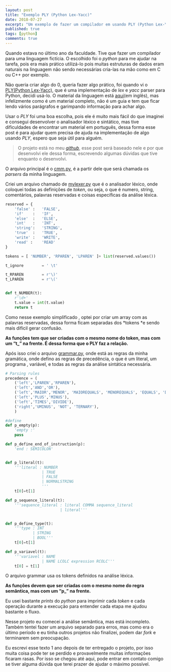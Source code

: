 ```yaml
---
layout: post
title: "Exemplo PLY (Python Lex-Yacc)"
date: 2018-07-27
excerpt: "Um exemplo de fazer um compilador em usando PLY (Python Lex-Yacc)"
published: true
tags: [python]
comments: true
---
```


Quando estava no último ano da faculdade. Tive que fazer um compilador para uma
linguagem fictícia. O escolhido foi o *python* para me ajudar na tarefa, pois
era mais prático utilizá-lo pois muitas estruturas de dados eram naturais na
linguagem não sendo necessárias cria-las na mão como em C ou C++ por exemplo.

Não queria criar algo do 0, queria fazer algo prático, foi quando vi o
[PLY(Python Lex-Yacc)](http://www.dabeaz.com/ply/ply.html), que é uma
implementação de *lex* e *yacc* parser para Python, decidi usá-lo. O material da
linguagem está [aqui](http://www.dabeaz.com/ply/ply.html)(em inglês), mas
infelizmente como é um material completo, não é um guia e tem que ficar lendo
vários parágrafos e garimpando informação para achar algo.

Usar o *PLY* foi uma boa escolha, pois ele é muito mais fácil do que imaginei e
consegui desenvolver o analisador léxico e sintático, mas tive dificuldades de
encontrar um material em português, dessa forma esse post é para ajudar quem
precisa de ajuda na implementação de algo usando *PLY*, espero que seja útil
para alguém.


>O projeto está no meu [*github*](https://github.com/pemtajo/compiler_python), esse post será baseado nele e por que desenvolvi
ele dessa forma, escrevendo algumas dúvidas que tive enquanto o desenvolvi.


O arquivo principal é o
[cmm.py](https://github.com/pemtajo/compiler_python/blob/master/cmm.py), é a
partir dele que será chamada os *parsers* da minha linguagem.

Criei um arquivo chamado de
[mylexer.py](https://github.com/pemtajo/compiler_python/blob/master/mylexer.py)
que é o analisador léxico, onde coloquei todas as definições de *token*, ou
seja, o que é numero, string, comentários, palavras reservadas e coisas
específicas da análise léxica.

```python
reserved = {
	'false'	:	'FALSE',
	'if'	:	'IF',
	'else'	:	'ELSE',
	'int'	:	'INT',
	'string':	'STRING',
	'true'	:	'TRUE',
	'write' :	'WRITE',
	'read' :	'READ'
}

tokens = [ 'NUMBER', 'RPAREN', 'LPAREN' ]+ list(reserved.values())

t_ignore 		= ' \t'

t_RPAREN		= r'\)'
t_LPAREN		= r'\('


def t_NUMBER(t):
	r'\d+'
	t.value = int(t.value)
	return t
```

Como nesse exemplo simplificado , optei por criar um array com as palavras
reservadas, dessa forma ficam separadas dos *tokens *e sendo mais difícil gerar
confusão.

**As funções tem que ser criadas com o mesmo nome do token, mas com um “t_” na
frente. É dessa forma que o PLY faz a relação.**

Após isso criei o arquivo
[grammar.py](https://github.com/pemtajo/compiler_python/blob/master/grammar.py),
onde está as regras da minha gramática, onde defino as regras de precedência, o
que é um literal, um programa , variável, e todas as regras da análise sintática
necessária.

```python
# Parsing rules
precedence = (
    ('left','LPAREN','RPAREN'),
    ('left','AND','OR'),
    ('left','MAIOR','MENOR', 'MAIOREQUALS', 'MENOREQUALS', 'EQUALS', 'DIFF'),
    ('left','PLUS','MINUS'),
    ('left','TIMES','DIVIDE'),
    ('right','UMINUS', 'NOT', 'TERNARY'),
    )

#define
def p_empty(p):
    'empty :'
    pass

def p_define_end_of_instruction(p):
    'end : SEMICOLON'


def p_literal(t):
    '''literal : NUMBER
                | TRUE
                | FALSE
                | NORMALSTRING
                '''
    t[0]=t[1]

def p_sequence_literal(t):
    '''sequence_literal : literal COMMA sequence_literal
                        | literal'''


def p_define_type(t):
    '''type : INT
            | STRING
            | BOOL'''
    t[0]=t[1]

def p_variavel(t):
    '''variavel : NAME
                | NAME LCOLC expression RCOLC'''
    t[0] = t[1]
```

O arquivo grammar usa os tokens definidos na análise léxica.

**As funções devem que ser criadas com o mesmo nome do regra semântica, mas com
um “p_” na frente.**

Eu usei bastante *prints* do *python* para imprimir cada *token* e cada operação
durante a execução para entender cada etapa me ajudou bastante o fluxo.

Nesse projeto eu comecei a análise semântica, mas está incompleto. Também tentei
fazer um arquivo separado para erros, mas como era o último período e eu tinha
outros projetos não finalizei, podem dar *fork* e terminarem sem preocupação.

Eu escrevi esse texto 1 ano depois de ter entregado o projeto, por isso muita
coisa pode ter se perdido e provavelmente muitas informações ficaram rasas. Por
isso se chegou até aqui, pode entrar em contato comigo se tiver alguma dúvida
que terei prazer de ajudar o máximo possível.

